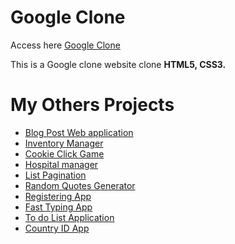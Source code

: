 # Google Clone

Access here [Google Clone](https://dalytekam.github.io/Google-clone/)

This is a Google clone website clone
**HTML5, CSS3.**

# My Others Projects
- [Blog Post Web application](https://blog-post-project.herokuapp.com/)
- [Inventory Manager](https://inventory-app-manager.herokuapp.com/)
- [Cookie Click Game](https://2020-spring-cohort.github.io/clicking-calamity-dalytekam)
- [Hospital manager](https://github.com/2020-Spring-Cohort/high-st-hospital-dalytekam)
- [List Pagination](https://list-pagination.netlify.com/)
- [Random Quotes Generator](https://quote-gener.netlify.com/)
- [Registering App](https://registering-app.netlify.com/)
- [Fast Typing App](https://fast-typing-app.netlify.com/)
- [To do List Application](https://dalytekam.github.io/Todo-list-Application/)
- [Country ID App](https://dalytekam.github.io/Countries_Datas)
